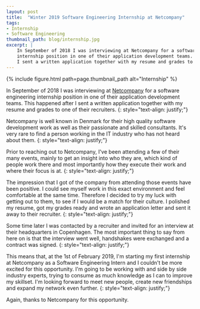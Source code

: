 ```yaml
---
layout: post
title:  "Winter 2019 Software Engineering Internship at Netcompany"
tags:
- Internship
- Software Engineering
thumbnail_path: blog/internship.jpg
excerpt: |
    In September of 2018 I was interviewing at Netcompany for a software engineering
    internship position in one of their application development teams. This happened after 
    I sent a written application together with my resume and grades to one of their recruiters.
---
```


{% include figure.html path=page.thumbnail_path alt="Internship" %}

In September of 2018 I was interviewing at <a href="https://www.netcompany.com" target="_blank">Netcompany</a> for a software engineering internship position in one of their application development teams.
This happened after I sent a written application together with my resume and grades to one of their recruiters.
{: style="text-align: justify;"}

Netcompany is well known in Denmark for their high quality software development work as well as their passionate and skilled consultants.
It's very rare to find a person working in the IT industry who has not heard about them.
{: style="text-align: justify;"}

Prior to reaching out to Netcompany, I've been attending a few of their many events, mainly to get an insight into who they are, which kind of people work there and most importantly
how they execute their work and where their focus is at.
{: style="text-align: justify;"}

The impression that I got of the company from attending those events have been positive. I could see myself work in this exact environment and feel comfortable at the same time.
Therefore I decided to try my luck with getting out to them, to see if I would be a match for their culture. I polished my resume, got my grades ready and wrote 
an application letter and sent it away to their recruiter.
{: style="text-align: justify;"}

Some time later I was contacted by a recruiter and invited for an interview at their headquarters in Copenhagen.
The most important thing to say from here on is that the interview went well, handshakes were exchanged and a contract was signed.
{: style="text-align: justify;"}

This means that, at the 1st of February 2019, I'm starting my first internship at Netcompany as a Software Engineering Intern and I couldn't be more excited for this opportunity.
I'm going to be working with and side by side industry experts, trying to consume as much knowledge as I can to improve my skillset. I'm looking forward to meet new people, create new friendships
and expand my network even further.
{: style="text-align: justify;"}

Again, thanks to Netcompany for this opportunity.
